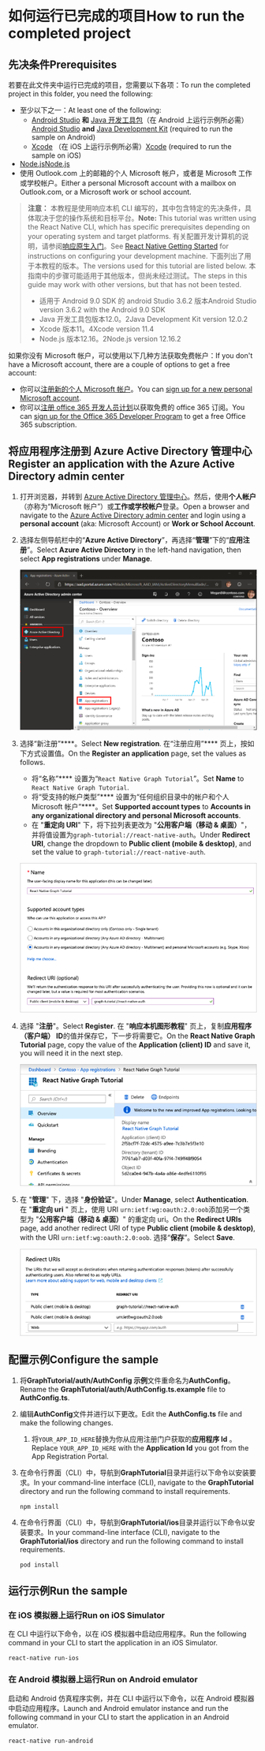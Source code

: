 # <a name="how-to-run-the-completed-project"></a><span data-ttu-id="88fa3-101">如何运行已完成的项目</span><span class="sxs-lookup"><span data-stu-id="88fa3-101">How to run the completed project</span></span>

## <a name="prerequisites"></a><span data-ttu-id="88fa3-102">先决条件</span><span class="sxs-lookup"><span data-stu-id="88fa3-102">Prerequisites</span></span>

<span data-ttu-id="88fa3-103">若要在此文件夹中运行已完成的项目，您需要以下各项：</span><span class="sxs-lookup"><span data-stu-id="88fa3-103">To run the completed project in this folder, you need the following:</span></span>

- <span data-ttu-id="88fa3-104">至少以下之一：</span><span class="sxs-lookup"><span data-stu-id="88fa3-104">At least one of the following:</span></span>
  - <span data-ttu-id="88fa3-105">[Android Studio](https://developer.android.com/studio/) **和** [Java 开发工具包](https://jdk.java.net)（在 Android 上运行示例所必需）</span><span class="sxs-lookup"><span data-stu-id="88fa3-105">[Android Studio](https://developer.android.com/studio/) **and** [Java Development Kit](https://jdk.java.net) (required to run the sample on Android)</span></span>
  - <span data-ttu-id="88fa3-106">[Xcode](https://developer.apple.com/xcode/) （在 iOS 上运行示例所必需）</span><span class="sxs-lookup"><span data-stu-id="88fa3-106">[Xcode](https://developer.apple.com/xcode/) (required to run the sample on iOS)</span></span>
- [<span data-ttu-id="88fa3-107">Node.js</span><span class="sxs-lookup"><span data-stu-id="88fa3-107">Node.js</span></span>](https://nodejs.org)
- <span data-ttu-id="88fa3-108">使用 Outlook.com 上的邮箱的个人 Microsoft 帐户，或者是 Microsoft 工作或学校帐户。</span><span class="sxs-lookup"><span data-stu-id="88fa3-108">Either a personal Microsoft account with a mailbox on Outlook.com, or a Microsoft work or school account.</span></span>

> <span data-ttu-id="88fa3-109">**注意：** 本教程是使用响应本机 CLI 编写的，其中包含特定的先决条件，具体取决于您的操作系统和目标平台。</span><span class="sxs-lookup"><span data-stu-id="88fa3-109">**Note:** This tutorial was written using the React Native CLI, which has specific prerequisites depending on your operating system and target platforms.</span></span> <span data-ttu-id="88fa3-110">有关配置开发计算机的说明，请参阅[响应原生入门](https://facebook.github.io/react-native/docs/getting-started)。</span><span class="sxs-lookup"><span data-stu-id="88fa3-110">See [React Native Getting Started](https://facebook.github.io/react-native/docs/getting-started) for instructions on configuring your development machine.</span></span> <span data-ttu-id="88fa3-111">下面列出了用于本教程的版本。</span><span class="sxs-lookup"><span data-stu-id="88fa3-111">The versions used for this tutorial are listed below.</span></span> <span data-ttu-id="88fa3-112">本指南中的步骤可能适用于其他版本，但尚未经过测试。</span><span class="sxs-lookup"><span data-stu-id="88fa3-112">The steps in this guide may work with other versions, but that has not been tested.</span></span>
>
> - <span data-ttu-id="88fa3-113">适用于 Android 9.0 SDK 的 android Studio 3.6.2 版本</span><span class="sxs-lookup"><span data-stu-id="88fa3-113">Android Studio version 3.6.2 with the Android 9.0 SDK</span></span>
> - <span data-ttu-id="88fa3-114">Java 开发工具包版本12.0。2</span><span class="sxs-lookup"><span data-stu-id="88fa3-114">Java Development Kit version 12.0.2</span></span>
> - <span data-ttu-id="88fa3-115">Xcode 版本11。4</span><span class="sxs-lookup"><span data-stu-id="88fa3-115">Xcode version 11.4</span></span>
> - <span data-ttu-id="88fa3-116">Node.js 版本12.16。2</span><span class="sxs-lookup"><span data-stu-id="88fa3-116">Node.js version 12.16.2</span></span>

<span data-ttu-id="88fa3-117">如果你没有 Microsoft 帐户，可以使用以下几种方法获取免费帐户：</span><span class="sxs-lookup"><span data-stu-id="88fa3-117">If you don't have a Microsoft account, there are a couple of options to get a free account:</span></span>

- <span data-ttu-id="88fa3-118">你可以[注册新的个人 Microsoft 帐户](https://signup.live.com/signup?wa=wsignin1.0&rpsnv=12&ct=1454618383&rver=6.4.6456.0&wp=MBI_SSL_SHARED&wreply=https://mail.live.com/default.aspx&id=64855&cbcxt=mai&bk=1454618383&uiflavor=web&uaid=b213a65b4fdc484382b6622b3ecaa547&mkt=E-US&lc=1033&lic=1)。</span><span class="sxs-lookup"><span data-stu-id="88fa3-118">You can [sign up for a new personal Microsoft account](https://signup.live.com/signup?wa=wsignin1.0&rpsnv=12&ct=1454618383&rver=6.4.6456.0&wp=MBI_SSL_SHARED&wreply=https://mail.live.com/default.aspx&id=64855&cbcxt=mai&bk=1454618383&uiflavor=web&uaid=b213a65b4fdc484382b6622b3ecaa547&mkt=E-US&lc=1033&lic=1).</span></span>
- <span data-ttu-id="88fa3-119">你可以[注册 office 365 开发人员计划](https://developer.microsoft.com/office/dev-program)以获取免费的 office 365 订阅。</span><span class="sxs-lookup"><span data-stu-id="88fa3-119">You can [sign up for the Office 365 Developer Program](https://developer.microsoft.com/office/dev-program) to get a free Office 365 subscription.</span></span>

## <a name="register-an-application-with-the-azure-active-directory-admin-center"></a><span data-ttu-id="88fa3-120">将应用程序注册到 Azure Active Directory 管理中心</span><span class="sxs-lookup"><span data-stu-id="88fa3-120">Register an application with the Azure Active Directory admin center</span></span>

1. <span data-ttu-id="88fa3-121">打开浏览器，并转到 [Azure Active Directory 管理中心](https://aad.portal.azure.com)。然后，使用**个人帐户**（亦称为“Microsoft 帐户”）或**工作或学校帐户**登录。</span><span class="sxs-lookup"><span data-stu-id="88fa3-121">Open a browser and navigate to the [Azure Active Directory admin center](https://aad.portal.azure.com) and login using a **personal account** (aka: Microsoft Account) or **Work or School Account**.</span></span>

1. <span data-ttu-id="88fa3-122">选择左侧导航栏中的“**Azure Active Directory**”，再选择“**管理**”下的“**应用注册**”。</span><span class="sxs-lookup"><span data-stu-id="88fa3-122">Select **Azure Active Directory** in the left-hand navigation, then select **App registrations** under **Manage**.</span></span>

    ![<span data-ttu-id="88fa3-123">应用注册的屏幕截图</span><span class="sxs-lookup"><span data-stu-id="88fa3-123">A screenshot of the App registrations</span></span> ](/tutorial/images/aad-portal-app-registrations.png)

1. <span data-ttu-id="88fa3-124">选择“新注册”\*\*\*\*。</span><span class="sxs-lookup"><span data-stu-id="88fa3-124">Select **New registration**.</span></span> <span data-ttu-id="88fa3-125">在“注册应用”\*\*\*\* 页上，按如下方式设置值。</span><span class="sxs-lookup"><span data-stu-id="88fa3-125">On the **Register an application** page, set the values as follows.</span></span>

    - <span data-ttu-id="88fa3-126">将“名称”\*\*\*\* 设置为“`React Native Graph Tutorial`”。</span><span class="sxs-lookup"><span data-stu-id="88fa3-126">Set **Name** to `React Native Graph Tutorial`.</span></span>
    - <span data-ttu-id="88fa3-127">将“受支持的帐户类型”\*\*\*\* 设置为“任何组织目录中的帐户和个人 Microsoft 帐户”\*\*\*\*。</span><span class="sxs-lookup"><span data-stu-id="88fa3-127">Set **Supported account types** to **Accounts in any organizational directory and personal Microsoft accounts**.</span></span>
    - <span data-ttu-id="88fa3-128">在 "**重定向 URI**" 下，将下拉列表更改为 "**公用客户端（移动 & 桌面）**"，并将值设置为`graph-tutorial://react-native-auth`。</span><span class="sxs-lookup"><span data-stu-id="88fa3-128">Under **Redirect URI**, change the dropdown to **Public client (mobile & desktop)**, and set the value to `graph-tutorial://react-native-auth`.</span></span>

    !["注册应用程序" 页的屏幕截图](/tutorial/images/aad-register-an-app.png)

1. <span data-ttu-id="88fa3-130">选择 "**注册**"。</span><span class="sxs-lookup"><span data-stu-id="88fa3-130">Select **Register**.</span></span> <span data-ttu-id="88fa3-131">在 "**响应本机图形教程**" 页上，复制**应用程序（客户端） ID**的值并保存它，下一步将需要它。</span><span class="sxs-lookup"><span data-stu-id="88fa3-131">On the **React Native Graph Tutorial** page, copy the value of the **Application (client) ID** and save it, you will need it in the next step.</span></span>

    ![新应用注册的应用程序 ID 的屏幕截图](/tutorial/images/aad-application-id.png)

1. <span data-ttu-id="88fa3-133">在 "**管理**" 下，选择 "**身份验证**"。</span><span class="sxs-lookup"><span data-stu-id="88fa3-133">Under **Manage**, select **Authentication**.</span></span> <span data-ttu-id="88fa3-134">在 "**重定向 uri** " 页上，使用 URI `urn:ietf:wg:oauth:2.0:oob`添加另一个类型为 "**公用客户端（移动 & 桌面）**" 的重定向 uri。</span><span class="sxs-lookup"><span data-stu-id="88fa3-134">On the **Redirect URIs** page, add another redirect URI of type **Public client (mobile & desktop)**, with the URI `urn:ietf:wg:oauth:2.0:oob`.</span></span> <span data-ttu-id="88fa3-135">选择“**保存**”。</span><span class="sxs-lookup"><span data-stu-id="88fa3-135">Select **Save**.</span></span>

    !["重定向 Uri" 页的屏幕截图](/tutorial/images/aad-redirect-uris.png)

## <a name="configure-the-sample"></a><span data-ttu-id="88fa3-137">配置示例</span><span class="sxs-lookup"><span data-stu-id="88fa3-137">Configure the sample</span></span>

1. <span data-ttu-id="88fa3-138">将**GraphTutorial/auth/AuthConfig 示例**文件重命名为**AuthConfig**。</span><span class="sxs-lookup"><span data-stu-id="88fa3-138">Rename the **GraphTutorial/auth/AuthConfig.ts.example** file to **AuthConfig.ts**.</span></span>
1. <span data-ttu-id="88fa3-139">编辑**AuthConfig**文件并进行以下更改。</span><span class="sxs-lookup"><span data-stu-id="88fa3-139">Edit the **AuthConfig.ts** file and make the following changes.</span></span>
    1. <span data-ttu-id="88fa3-140">将`YOUR_APP_ID_HERE`替换为你从应用注册门户获取的**应用程序 Id** 。</span><span class="sxs-lookup"><span data-stu-id="88fa3-140">Replace `YOUR_APP_ID_HERE` with the **Application Id** you got from the App Registration Portal.</span></span>

1. <span data-ttu-id="88fa3-141">在命令行界面（CLI）中，导航到**GraphTutorial**目录并运行以下命令以安装要求。</span><span class="sxs-lookup"><span data-stu-id="88fa3-141">In your command-line interface (CLI), navigate to the **GraphTutorial** directory and run the following command to install requirements.</span></span>

    ```Shell
    npm install
    ```

1. <span data-ttu-id="88fa3-142">在命令行界面（CLI）中，导航到**GraphTutorial/ios**目录并运行以下命令以安装要求。</span><span class="sxs-lookup"><span data-stu-id="88fa3-142">In your command-line interface (CLI), navigate to the **GraphTutorial/ios** directory and run the following command to install requirements.</span></span>

    ```Shell
    pod install
    ```

## <a name="run-the-sample"></a><span data-ttu-id="88fa3-143">运行示例</span><span class="sxs-lookup"><span data-stu-id="88fa3-143">Run the sample</span></span>

### <a name="run-on-ios-simulator"></a><span data-ttu-id="88fa3-144">在 iOS 模拟器上运行</span><span class="sxs-lookup"><span data-stu-id="88fa3-144">Run on iOS Simulator</span></span>

<span data-ttu-id="88fa3-145">在 CLI 中运行以下命令，以在 iOS 模拟器中启动应用程序。</span><span class="sxs-lookup"><span data-stu-id="88fa3-145">Run the following command in your CLI to start the application in an iOS Simulator.</span></span>

```Shell
react-native run-ios
```

### <a name="run-on-android-emulator"></a><span data-ttu-id="88fa3-146">在 Android 模拟器上运行</span><span class="sxs-lookup"><span data-stu-id="88fa3-146">Run on Android emulator</span></span>

<span data-ttu-id="88fa3-147">启动和 Android 仿真程序实例，并在 CLI 中运行以下命令，以在 Android 模拟器中启动应用程序。</span><span class="sxs-lookup"><span data-stu-id="88fa3-147">Launch and Android emulator instance and run the following command in your CLI to start the application in an Android emulator.</span></span>

```Shell
react-native run-android
```
